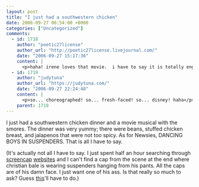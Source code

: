 ```yaml
---
layout: post
title: "I just had a southwestern chicken"
date: 2006-09-27 06:54:00 +0000
categories: ["Uncategorized"]
comments:
  - id: 1718
    author: "poetic27license"
    author_url: "http://poetic27license.livejournal.com/"
    date: "2006-09-27 15:17:36"
    content: |
      <p>haha! irene loves that movie.  i have to say it is totally engaging.</p>
  - id: 1719
    author: "judytuna"
    author_url: "https://judytuna.com/"
    date: "2006-09-27 22:24:48"
    content: |
      <p>so... choreographed! so... fresh-faced! so... disney! haha</p>
    parent: 1718
---
```


I just had a southwestern chicken dinner and a movie musical with the smores. The dinner was very yummy; there were beans, stuffed chicken breast, and jalapenos that were not too spicy. As for Newsies, DANCING BOYS IN SUSPENDERS. That is all I have to say. 

(It's actually not all I have to say. I just spent half an hour searching through [screencap](http://www.ktnb.net/caps/newsies/) [websites](http://www.screencapcentral.net/newsies/index2.html) and I can't find a cap from the scene at the end where christian bale is wearing suspenders hanging from his pants. All the caps are of his damn face. I just want one of his ass. Is that really so much to ask? Guess [this](http://www.screencapcentral.net/newsies/newsies208.jpg)'ll have to do.)
